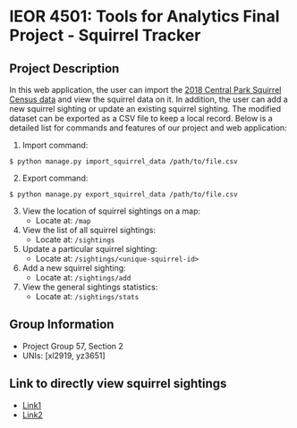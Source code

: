 # IEOR 4501: Tools for Analytics Final Project - Squirrel Tracker
## Project Description
In this web application, the user can import the [2018 Central Park Squirrel Census data](https://data.cityofnewyork.us/Environment/2018-Central-Park-Squirrel-Census-Squirrel-Data/vfnx-vebw) and view the squirrel data on it. In addition, the user can add a new squirrel sighting or update an existing squirrel sighting. The modified dataset can be exported as a CSV file to keep a local record. Below is a detailed list for commands and features of our project and web application:

1. Import command:
```
$ python manage.py import_squirrel_data /path/to/file.csv
```
2. Export command:
```
$ python manage.py export_squirrel_data /path/to/file.csv
```
3. View the location of squirrel sightings on a map:
   - Locate at: ```/map```
4. View the list of all squirrel sightings:
   - Locate at: ```/sightings```
5. Update a particular squirrel sighting:
   - Locate at: ```/sightings/<unique-squirrel-id>```
6. Add a new squirrel sighting:
   - Locate at: ```/sightings/add```
7. View the general sightings statistics:
   - Locate at: ```/sightings/stats```



## Group Information
- Project Group 57, Section 2
- UNIs: [xl2919, yz3651]



## Link to directly view squirrel sightings
- [Link1](https://skilled-axis-255500.appspot.com/sightings)
- [Link2](https://final-project-261303.appspot.com/sightings)

